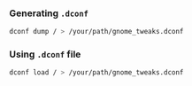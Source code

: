 
### Generating `.dconf`

```bash
dconf dump / > /your/path/gnome_tweaks.dconf
```


### Using `.dconf` file

```bash
dconf load / > /your/path/gnome_tweaks.dconf
``` 